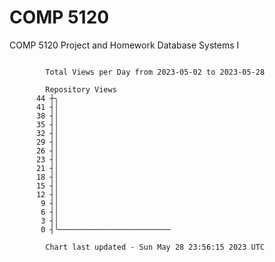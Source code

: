 # COMP 5120
COMP 5120 Project and Homework 
Database Systems I

```

        Total Views per Day from 2023-05-02 to 2023-05-28

        Repository Views
      44 ┼╮
      41 ┤│
      38 ┤│
      35 ┤│
      32 ┤│
      29 ┤│
      26 ┤│
      23 ┤│
      21 ┤│
      18 ┤│
      15 ┤│
      12 ┤│
       9 ┤│
       6 ┤│
       3 ┤│
       0 ┤╰─────────────────────────

        Chart last updated - Sun May 28 23:56:15 2023 UTC
        
```
